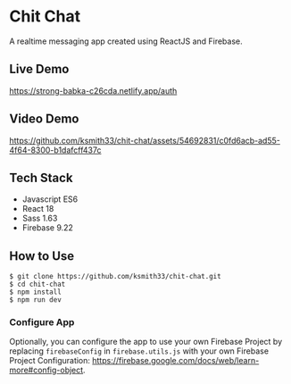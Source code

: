 # Chit Chat
A realtime messaging app created using ReactJS and Firebase.
## Live Demo 
https://strong-babka-c26cda.netlify.app/auth
## Video Demo


https://github.com/ksmith33/chit-chat/assets/54692831/c0fd6acb-ad55-4f64-8300-b1dafcff437c


## Tech Stack
- Javascript ES6
- React 18
- Sass 1.63
- Firebase 9.22
## How to Use
```
$ git clone https://github.com/ksmith33/chit-chat.git
$ cd chit-chat
$ npm install
$ npm run dev
```
### Configure App
Optionally, you can configure the app to use your own Firebase Project by replacing ```firebaseConfig``` in ```firebase.utils.js``` with your own Firebase Project Configuration: https://firebase.google.com/docs/web/learn-more#config-object. 

##
